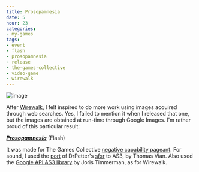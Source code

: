 ```yaml
---
title: Prosopamnesia
date: 5
hour: 23
categories:
- my-games
tags:
- event
- flash
- prosopamnesia
- release
- the-games-collective
- video-game
- wirewalk
---
```


![image](http://blog.agj.cl/wp-content/uploads/2010/05/prosopamnesiascreen.png "Prosopamnesia screenshot")

After [Wirewalk](http://blog.agj.cl/tag/wirewalk/), I felt inspired to do more work using images acquired through web searches. Yes, I failed to mention it when I released that one, but the images are obtained at run-time through Google Images. I'm rather proud of this particular result:

**_[Prosopamnesia](http://www.agj.cl/files/games/prosopamnesia/)_** (Flash)

It was made for The Games Collective [negative capability pageant](http://www.thegamescollective.org/index.php/topic,44.0.html). For sound, I used the [port](http://code.google.com/p/as3sfxr/) of DrPetter's [sfxr](http://www.drpetter.se/project_sfxr.html) to AS3, by Thomas Vian. Also used the [Google API AS3 library](http://code.google.com/p/googleas3api/) by Joris Timmerman, as for Wirewalk.
